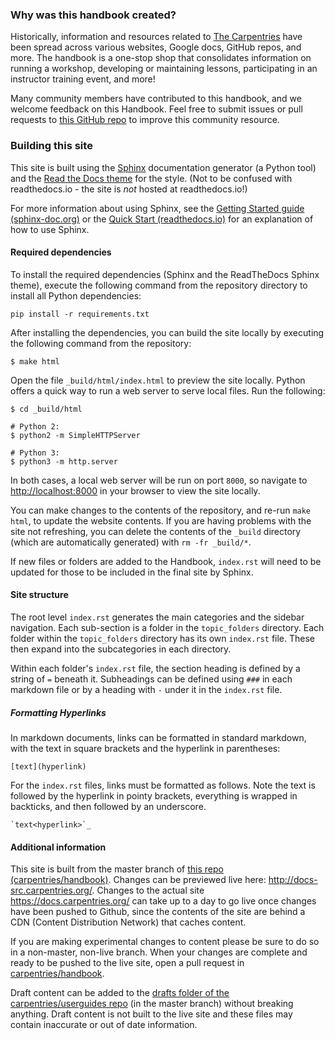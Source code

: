 ### Why was this handbook created?

Historically, information and resources related to [The Carpentries](https://carpentries.org/) have been spread across various websites, Google docs, GitHub repos, and more. The handbook is a one-stop shop that consolidates information on running a workshop, developing or maintaining lessons, participating in an instructor training event, and more! 

Many community members have contributed to this handbook, and we welcome feedback on this Handbook. Feel free to submit issues or pull requests to [this GitHub repo](https://github.com/carpentries/handbook/) to improve this community resource.


### Building this site

This site is built using the [Sphinx](http://www.sphinx-doc.org/en/stable/) documentation generator (a Python tool) and the [Read the Docs theme](https://github.com/rtfd/sphinx_rtd_theme) for the style. (Not to be confused with readthedocs.io - the site is _not_ hosted at readthedocs.io!) 

For more information about using Sphinx, see the [Getting Started guide (sphinx-doc.org)](http://www.sphinx-doc.org/en/stable/usage/quickstart.html) or the [Quick Start (readthedocs.io)](https://docs.readthedocs.io/en/latest/intro/getting-started-with-sphinx.html#quick-start) for an explanation of how to use Sphinx.

#### Required dependencies

To install the required dependencies (Sphinx and the ReadTheDocs Sphinx theme), execute the following command from the repository directory to install all Python dependencies:

```
pip install -r requirements.txt 
```

After installing the dependencies, you can build the site locally by executing the following command from the repository:

```
$ make html
```

Open the file `_build/html/index.html` to preview the site locally. Python offers a quick way to run a web server to serve local files. Run the following:

```
$ cd _build/html

# Python 2:
$ python2 -m SimpleHTTPServer

# Python 3:
$ python3 -m http.server
```

In both cases, a local web server will be run on port `8000`, so navigate to <http://localhost:8000> in your browser to view the site locally.

You can make changes to the contents of the repository, and re-run `make html`, to update the website contents. If you are having problems with the site not refreshing, you can delete the contents of the `_build` directory (which are automatically generated) with `rm -fr _build/*`.

If new files or folders are added to the Handbook, `index.rst` will need to be updated for those to be included in the final site by Sphinx.

#### Site structure

The root level `index.rst` generates the main categories and the sidebar navigation.  Each sub-section is a folder in the `topic_folders` directory. Each folder within the `topic_folders` directory has its own `index.rst` file. These then expand into the subcategories in each directory.

Within each folder's `index.rst` file, the section heading is defined by a string of  `=` beneath it. Subheadings can be defined using `###` in each markdown file or by a heading with `-` under it in the `index.rst` file.

##### Formatting Hyperlinks

In markdown documents, links can be formatted in standard markdown, with the text in square brackets and the hyperlink in parentheses: 

```
[text](hyperlink)
```

For the `index.rst` files, links must be formatted as follows. Note the text is followed by the hyperlink in pointy brackets, everything is wrapped in backticks, and then followed by an underscore.

```
`text<hyperlink>`_

```

#### Additional information

This site is built from the master branch of [this repo (carpentries/handbook)](https://github.com/carpentries/handbook/). Changes can be previewed live here: <http://docs-src.carpentries.org/>.  Changes to the actual site <https://docs.carpentries.org/>  can take up to a day to go live once changes have been pushed to Github, since the contents of the site are behind a CDN (Content Distribution Network) that caches content.

If you are making experimental changes to content please be sure to do so in a non-master, non-live branch. When your changes are complete and ready to be pushed to the live site, open a pull request in [carpentries/handbook](https://github.com/carpentries/handbook).

Draft content can be added to the [drafts folder of the carpentries/userguides repo](https://github.com/carpentries/usersguides/tree/master/drafts) (in the master branch) without breaking anything. Draft content is not built to the live site and these files may contain inaccurate or out of date information.
